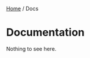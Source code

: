 [Home](/README.md) / Docs

# Documentation
Nothing to see here.

<!--(Rn.BuildScriptHelper){
	"version": "1.0.106",
	"replace": false
}(END)-->